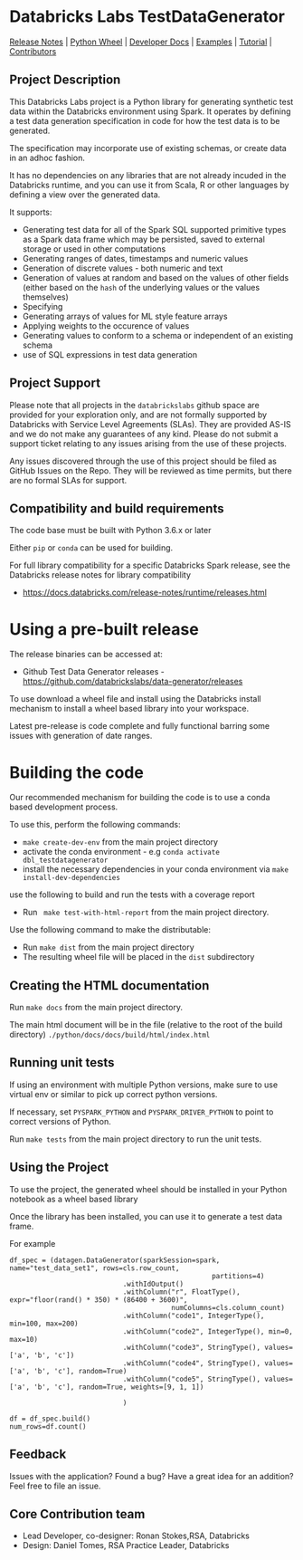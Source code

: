 # Databricks Labs TestDataGenerator
[Release Notes](RELEASE_NOTES.md) |
[Python Wheel](https://github.com/databrickslabs/data-generator/releases/tag/0.10.0_prerel5-py3-06022021) |
[Developer Docs](python/docs/APIDOCS.md) |
[Examples](examples) |
[Tutorial](tutorial) |
[Contributors](#core-contribution-team)


## Project Description
This Databricks Labs project is a Python library for generating synthetic test data within the Databricks 
environment using Spark. It operates by defining a test data generation specification in code for how the test data is to be generated.

The specification may incorporate use of existing schemas, or create data in an adhoc fashion.

It has no dependencies on any libraries that are not already incuded in the Databricks 
runtime, and you can use it from Scala, R or other languages by defining
a view over the generated data.

It supports:
* Generating test data for all of the 
Spark SQL supported primitive types as a Spark data frame which may be persisted, 
saved to external storage or 
used in other computations
* Generating ranges of dates, timestamps and numeric values
* Generation of discrete values - both numeric and text
* Generation of values at random and based on the values of other fields 
(either based on the `hash` of the underlying values or the values themselves)
* Specifying 
* Generating arrays of values for ML style feature arrays
* Applying weights to the occurence of values
* Generating values to conform to a schema or independent of an existing schema
* use of SQL expressions in test data generation

 

## Project Support
Please note that all projects in the `databrickslabs` github space are provided for your exploration only, and are not formally supported by Databricks with Service Level Agreements (SLAs).  They are provided AS-IS and we do not make any guarantees of any kind.  Please do not submit a support ticket relating to any issues arising from the use of these projects.

Any issues discovered through the use of this project should be filed as GitHub Issues on the Repo.  They will be reviewed as time permits, but there are no formal SLAs for support.

## Compatibility and build requirements
The code base must be built with Python 3.6.x or later 

Either `pip` or `conda` can be used for building.

For full library compatibility for a specific Databricks Spark release, see the Databricks 
release notes for library compatibility

- https://docs.databricks.com/release-notes/runtime/releases.html

# Using a pre-built release
The release binaries can be accessed at:
- Github Test Data Generator releases - https://github.com/databrickslabs/data-generator/releases

To use download a wheel file and install using the Databricks install mechanism to install a wheel based
library into your workspace.

Latest pre-release is code complete and fully functional barring some issues with generation of date ranges. 

# Building the code

Our recommended mechanism for building the code is to use a conda based development process. 

To use this, perform the following commands:
  - `make create-dev-env` from the main project directory
  - activate the conda environment - e.g `conda activate dbl_testdatagenerator`
  - install the necessary dependencies in your conda environment via `make install-dev-dependencies`
  
  use the following to build and run the tests with a coverage report
  - Run  ` make test-with-html-report` from the main project directory.

Use the following command to make the distributable:
  - Run `make dist` from the main project directory
  - The resulting wheel file will be placed in the `dist` subdirectory
  
## Creating the HTML documentation

Run  `make docs` from the main project directory.

The main html document will be in the file (relative to the root of the build directory) `./python/docs/docs/build/html/index.html`

## Running unit tests

If using an environment with multiple Python versions, make sure to use virtual env or similar to pick up correct python versions.

If necessary, set `PYSPARK_PYTHON` and `PYSPARK_DRIVER_PYTHON` to point to correct versions of Python.

Run  `make tests` from the main project directory to run the unit tests.

## Using the Project
To use the project, the generated wheel should be installed in your Python notebook as a wheel based library

Once the library has been installed, you can use it to generate a test data frame.

For example

```buildoutcfg
df_spec = (datagen.DataGenerator(sparkSession=spark, name="test_data_set1", rows=cls.row_count,
                                                  partitions=4)
                            .withIdOutput()
                            .withColumn("r", FloatType(), expr="floor(rand() * 350) * (86400 + 3600)",
                                        numColumns=cls.column_count)
                            .withColumn("code1", IntegerType(), min=100, max=200)
                            .withColumn("code2", IntegerType(), min=0, max=10)
                            .withColumn("code3", StringType(), values=['a', 'b', 'c'])
                            .withColumn("code4", StringType(), values=['a', 'b', 'c'], random=True)
                            .withColumn("code5", StringType(), values=['a', 'b', 'c'], random=True, weights=[9, 1, 1])

                            )
                            
df = df_spec.build()
num_rows=df.count()                          
```

## Feedback

Issues with the application?  Found a bug?  Have a great idea for an addition?
Feel free to file an issue.

## Core Contribution team
* Lead Developer, co-designer: Ronan Stokes,RSA, Databricks
* Design: Daniel Tomes, RSA Practice Leader, Databricks
